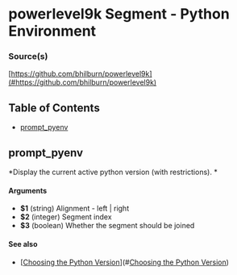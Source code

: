 # powerlevel9k Segment - Python Environment


### Source(s)

[https://github.com/bhilburn/powerlevel9k](#https://github.com/bhilburn/powerlevel9k)


## Table of Contents

- [prompt_pyenv](#prompt_pyenv)

## prompt_pyenv
*Display the current active python version (with restrictions). *

#### Arguments

- **$1** (string) Alignment - left | right
- **$2** (integer) Segment index
- **$3** (boolean) Whether the segment should be joined


#### See also

- [[Choosing the Python Version](https://github.com/pyenv/pyenv#choosing-the-python-version)](#[Choosing the Python Version](https://github.com/pyenv/pyenv#choosing-the-python-version))


